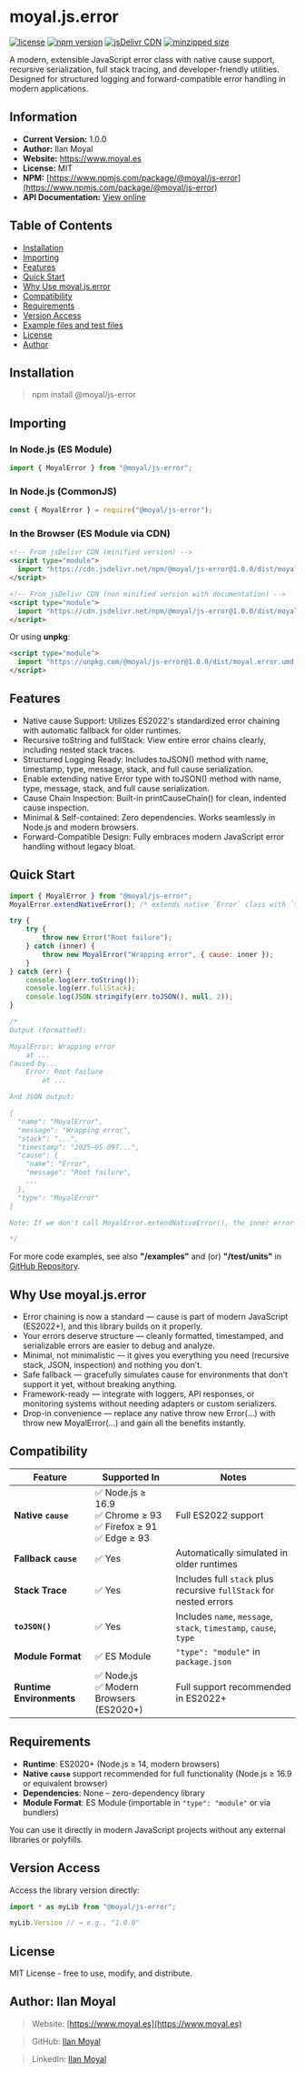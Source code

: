 <!-- This README.md was autogenerated by script. Edit build/README.content.md instead, and run `nmp run generateReadme` -->

# moyal.js.error 

[![license](https://img.shields.io/npm/l/@moyal/js-error)](https://github.com/IlanMoyal/moyal.js.error/blob/master/LICENSE)
[![npm version](https://img.shields.io/npm/v/@moyal/js-error)](https://www.npmjs.com/package/@moyal/js-error)
[![jsDelivr CDN](https://data.jsdelivr.com/v1/package/npm/@moyal/js-error/badge)](https://www.jsdelivr.com/package/npm/@moyal/js-error)
[![minzipped size](https://badgen.net/bundlephobia/minzip/@moyal/js-error)](https://bundlephobia.com/package/@moyal/js-error)

A modern, extensible JavaScript error class with native cause support, recursive serialization, full stack tracing, and developer-friendly utilities. Designed for structured logging and forward-compatible error handling in modern applications.

## Information
- **Current Version:** 1.0.0
- **Author:** Ilan Moyal
- **Website:** https://www.moyal.es
- **License:** MIT
- **NPM:** [https://www.npmjs.com/package/@moyal/js-error](https://www.npmjs.com/package/@moyal/js-error)
- **API Documentation:** [View online](https://IlanMoyal.github.io/moyal.js.error/)

## Table of Contents
- [Installation](#installation)
- [Importing](#importing)
- [Features](#features)
- [Quick Start](#quick-start)
- [Why Use moyal.js.error](#why-use-moyaljserror)
- [Compatibility](#compatibility)
- [Requirements](#requirements)
- [Version Access](#version-access)
- [Example files and test files](#example-files-and-test-files)
- [License](#license)
- [Author](#author)

## Installation

> npm install @moyal/js-error

## Importing

### In Node.js (ES Module)

```js
import { MoyalError } from "@moyal/js-error";
```

### In Node.js (CommonJS)

```js
const { MoyalError } = require("@moyal/js-error");
```

### In the Browser (ES Module via CDN)

```html
<!-- From jsDelivr CDN (minified version) -->
<script type="module">
  import "https://cdn.jsdelivr.net/npm/@moyal/js-error@1.0.0/dist/moyal.error.umd.min.js";
</script>

<!-- From jsDelivr CDN (non minified version with documentation) -->
<script type="module">
  import "https://cdn.jsdelivr.net/npm/@moyal/js-error@1.0.0/dist/moyal.error.umd.js";
</script>
```

<!-- CONTENT -->
Or using **unpkg**:

```html
<script type="module">
  import "https://unpkg.com/@moyal/js-error@1.0.0/dist/moyal.error.umd.min.js";
</script>
```

## Features

- Native cause Support: Utilizes ES2022's standardized error chaining with automatic fallback for older runtimes.
- Recursive toString and fullStack: View entire error chains clearly, including nested stack traces.
- Structured Logging Ready: Includes toJSON() method with name, timestamp, type, message, stack, and full cause serialization.
- Enable extending native Error type with toJSON() method with name, type, message, stack, and full cause serialization.
- Cause Chain Inspection: Built-in printCauseChain() for clean, indented cause inspection.
- Minimal & Self-contained: Zero dependencies. Works seamlessly in Node.js and modern browsers.
- Forward-Compatible Design: Fully embraces modern JavaScript error handling without legacy bloat.

## Quick Start

```js
import { MoyalError } from "@moyal/js-error";
MoyalError.extendNativeError(); /* extends native `Error` class with `toJSON` function */

try {
    try {
        throw new Error("Root failure");
    } catch (inner) {
        throw new MoyalError("Wrapping error", { cause: inner });
    }
} catch (err) {
    console.log(err.toString());
    console.log(err.fullStack);
    console.log(JSON.stringify(err.toJSON(), null, 2));
}

/*
Output (formatted):

MoyalError: Wrapping error
    at ...
Caused by...
    Error: Root failure
        at ...

And JSON output:

{
  "name": "MoyalError",
  "message": "Wrapping error",
  "stack": "...",
  "timestamp": "2025-05-09T...",
  "cause": {
    "name": "Error",
    "message": "Root failure",
    ...
  },
  "type": "MoyalError"
}

Note: If we don't call MoyalError.extendNativeError(), the inner error (cause) won't be serialized properly — it will appear as {} in the JSON output.

*/
```

For more code examples, see also **"/examples"** and (or) **"/test/units"** in [GitHub Repository](https://github.com/IlanMoyal/moyal.js.error).

## Why Use moyal.js.error
- Error chaining is now a standard — cause is part of modern JavaScript (ES2022+), and this library builds on it properly.
- Your errors deserve structure — cleanly formatted, timestamped, and serializable errors are easier to debug and analyze.
- Minimal, not minimalistic — it gives you everything you need (recursive stack, JSON, inspection) and nothing you don’t.
- Safe fallback — gracefully simulates cause for environments that don’t support it yet, without breaking anything.
- Framework-ready — integrate with loggers, API responses, or monitoring systems without needing adapters or custom serializers.
- Drop-in convenience — replace any native throw new Error(...) with throw new MoyalError(...) and gain all the benefits instantly.

## Compatibility

| Feature                   | Supported In                                                  | Notes                                                                 |
|---------------------------|---------------------------------------------------------------|-----------------------------------------------------------------------|
| **Native `cause`**        | ✅ Node.js ≥ 16.9<br>✅ Chrome ≥ 93<br>✅ Firefox ≥ 91<br>✅ Edge ≥ 93 | Full ES2022 support                                                    |
| **Fallback `cause`**      | ✅ Yes                                                        | Automatically simulated in older runtimes                             |
| **Stack Trace**           | ✅ Yes                                                        | Includes full `stack` plus recursive `fullStack` for nested errors    |
| **`toJSON()`**            | ✅ Yes                                                        | Includes `name`, `message`, `stack`, `timestamp`, `cause`, `type`     |
| **Module Format**         | ✅ ES Module                                                  | `"type": "module"` in `package.json`                                  |
| **Runtime Environments**  | ✅ Node.js<br>✅ Modern Browsers (ES2020+)                    | Full support recommended in ES2022+                                   |

## Requirements

- **Runtime**: ES2020+ (Node.js ≥ 14, modern browsers)
- **Native `cause`** support recommended for full functionality (Node.js ≥ 16.9 or equivalent browser)
- **Dependencies**: None – zero-dependency library
- **Module Format**: ES Module (importable in `"type": "module"` or via bundlers)

You can use it directly in modern JavaScript projects without any external libraries or polyfills.

## Version Access

Access the library version directly:
```js
import * as myLib from "@moyal/js-error";

myLib.Version // → e.g., "1.0.0"
```

## License

MIT License - free to use, modify, and distribute.

## Author: Ilan Moyal

> Website: [https://www.moyal.es](https://www.moyal.es)

> GitHub: [Ilan Moyal](https://github.com/IlanMoyal)

> LinkedIn: [Ilan Moyal](https://www.linkedin.com/in/ilanam)
